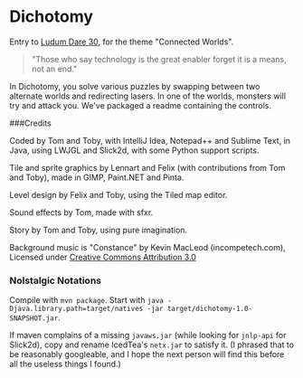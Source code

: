 Dichotomy
=============

Entry to [Ludum Dare 30](http://www.ludumdare.com/compo/ludum-dare-30/?action=preview&uid=41722), for the theme "Connected Worlds".

> "Those who say technology is the great enabler forget it is a means, not an end." 

In Dichotomy, you solve various puzzles by swapping between two alternate worlds and redirecting lasers. In one of the worlds, monsters will try and attack you. We've packaged a readme containing the controls. 

###Credits

Coded by Tom and Toby, with IntelliJ Idea, Notepad++ and Sublime Text, in Java, using LWJGL and Slick2d, with some Python support scripts. 

Tile and sprite graphics by Lennart and Felix (with contributions from Tom and Toby), made in GIMP, Paint.NET and Pinta. 

Level design by Felix and Toby, using the Tiled map editor. 

Sound effects by Tom, made with sfxr. 

Story by Tom and Toby, using pure imagination.

Background music is "Constance" by Kevin MacLeod (incompetech.com), Licensed under [Creative Commons Attribution 3.0 ](http://creativecommons.org/licenses/by/3.0/)

### Nolstalgic Notations

Compile with `mvn package`. Start with `java -Djava.library.path=target/natives -jar target/dichotomy-1.0-SNAPSHOT.jar`.

If maven complains of a missing `javaws.jar` (while looking for `jnlp-api` for Slick2d), copy and rename IcedTea's `netx.jar` to satisfy it. (I phrased that to be reasonably googleable, and I hope the next person will find this before all the useless things I found.)

